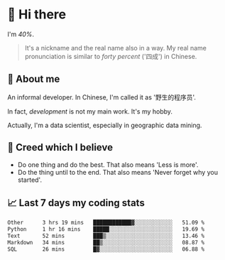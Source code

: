 # 👋 Hi there

I'm *40%*.

> It's a nickname and the real name also in a way.
> My real name pronunciation is similar to *forty percent* ('四成') in Chinese.

## :speech_balloon: About me

An informal developer. In Chinese, I'm called it as '野生的程序员'.

In fact, _development_ is not my main work. It's my hobby.

Actually, I'm a data scientist, especially in geographic data mining.

## :see_no_evil: Creed which I believe

- Do one thing and do the best. That also means 'Less is more'.
- Do the thing until to the end. That also means 'Never forget why you started'.

## :chart_with_upwards_trend: Last 7 days my coding stats

<!--START_SECTION:waka-->

```txt
Other      3 hrs 19 mins   ████████████▓░░░░░░░░░░░░   51.09 %
Python     1 hr 16 mins    █████░░░░░░░░░░░░░░░░░░░░   19.69 %
Text       52 mins         ███▒░░░░░░░░░░░░░░░░░░░░░   13.46 %
Markdown   34 mins         ██▒░░░░░░░░░░░░░░░░░░░░░░   08.87 %
SQL        26 mins         █▓░░░░░░░░░░░░░░░░░░░░░░░   06.88 %
```

<!--END_SECTION:waka-->
